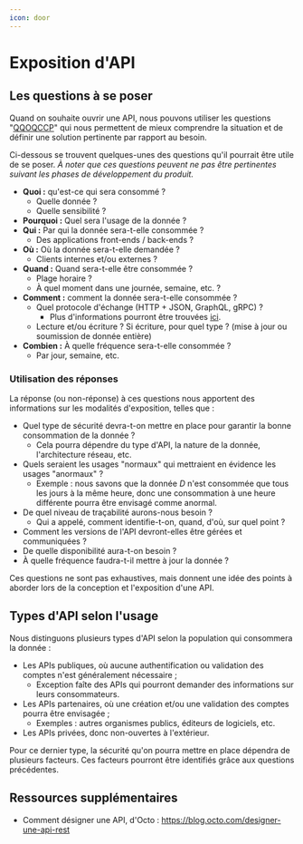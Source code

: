 ```yaml
---
icon: door
---
```


# Exposition d'API

## Les questions à se poser

Quand on souhaite ouvrir une API, nous pouvons utiliser les questions "[QQOQCCP](https://fr.wikipedia.org/wiki/QQOQCCP)"
qui nous permettent de mieux comprendre la situation et de définir une solution pertinente par rapport au besoin.

Ci-dessous se trouvent quelques-unes des questions qu'il pourrait être utile de se poser. _À noter que ces questions
peuvent ne pas être pertinentes suivant les phases de développement du produit._

- **Quoi :** qu'est-ce qui sera consommé ?
  - Quelle donnée ?
  - Quelle sensibilité ?
- **Pourquoi :** Quel sera l'usage de la donnée ?
- **Qui :** Par qui la donnée sera-t-elle consommée ?
  - Des applications front-ends / back-ends ?
- **Où :** Où la donnée sera-t-elle demandée ?
  - Clients internes et/ou externes ?
- **Quand :** Quand sera-t-elle être consommée ?
  - Plage horaire ?
  - À quel moment dans une journée, semaine, etc. ?
- **Comment :** comment la donnée sera-t-elle consommée ?
  - Quel protocole d'échange (HTTP + JSON, GraphQL, gRPC) ?
    - Plus d'informations pourront être trouvées [ici](api-normes.md#solutions-proposées).
  - Lecture et/ou écriture ? Si écriture, pour quel type ? (mise à jour ou soumission de donnée entière)
- **Combien :** À quelle fréquence sera-t-elle consommée ?
  - Par jour, semaine, etc.

### Utilisation des réponses

La réponse (ou non-réponse) à ces questions nous apportent des informations sur les modalités d'exposition, telles que :

- Quel type de sécurité devra-t-on mettre en place pour garantir la bonne consommation de la donnée ?
  - Cela pourra dépendre du type d'API, la nature de la donnée, l'architecture réseau, etc.
- Quels seraient les usages "normaux" qui mettraient en évidence les usages "anormaux" ?
  - Exemple : nous savons que la donnée _D_ n'est consommée que tous les jours à la même heure, donc une consommation à
    une heure différente pourra être envisagé comme anormal.
- De quel niveau de traçabilité aurons-nous besoin ?
  - Qui a appelé, comment identifie-t-on, quand, d'où, sur quel point ?
- Comment les versions de l'API devront-elles être gérées et communiquées ?
- De quelle disponibilité aura-t-on besoin ?
- À quelle fréquence faudra-t-il mettre à jour la donnée ?

Ces questions ne sont pas exhaustives, mais donnent une idée des points à aborder lors de la conception et l'exposition
d'une API.

## Types d'API selon l'usage

Nous distinguons plusieurs types d'API selon la population qui consommera la donnée :

- Les APIs publiques, où aucune authentification ou validation des comptes n'est généralement nécessaire ;
  - Exception faîte des APIs qui pourront demander des informations sur leurs consommateurs.
- Les APIs partenaires, où une création et/ou une validation des comptes pourra être envisagée ;
  - Exemples : autres organismes publics, éditeurs de logiciels, etc.
- Les APIs privées, donc non-ouvertes à l'extérieur.

Pour ce dernier type, la sécurité qu'on pourra mettre en place dépendra de plusieurs facteurs. Ces facteurs pourront
être identifiés grâce aux questions précédentes.

## Ressources supplémentaires

- Comment désigner une API, d'Octo : https://blog.octo.com/designer-une-api-rest
